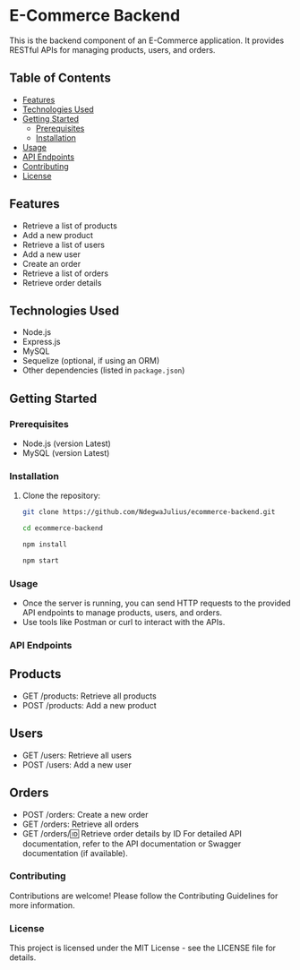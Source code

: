 # E-Commerce Backend

This is the backend component of an E-Commerce application. It provides RESTful APIs for managing products, users, and orders.

## Table of Contents

- [Features](#features)
- [Technologies Used](#technologies-used)
- [Getting Started](#getting-started)
  - [Prerequisites](#prerequisites)
  - [Installation](#installation)
- [Usage](#usage)
- [API Endpoints](#api-endpoints)
- [Contributing](#contributing)
- [License](#license)

## Features

- Retrieve a list of products
- Add a new product
- Retrieve a list of users
- Add a new user
- Create an order
- Retrieve a list of orders
- Retrieve order details

## Technologies Used

- Node.js
- Express.js
- MySQL
- Sequelize (optional, if using an ORM)
- Other dependencies (listed in `package.json`)

## Getting Started

### Prerequisites

- Node.js (version Latest)
- MySQL (version Latest)

### Installation

1. Clone the repository:

   ```bash
   git clone https://github.com/NdegwaJulius/ecommerce-backend.git

   cd ecommerce-backend

   npm install

   npm start

### Usage
- Once the server is running, you can send HTTP requests to the provided API endpoints to manage products, users, and orders.
- Use tools like Postman or curl to interact with the APIs.

### API Endpoints
## Products
- GET /products: Retrieve all products
- POST /products: Add a new product
## Users
- GET /users: Retrieve all users
- POST /users: Add a new user
## Orders
- POST /orders: Create a new order
- GET /orders: Retrieve all orders
- GET /orders/:id: Retrieve order details by ID
For detailed API documentation, refer to the API documentation or Swagger documentation (if available).

### Contributing
Contributions are welcome! Please follow the Contributing Guidelines for more information.

### License
This project is licensed under the MIT License - see the LICENSE file for details.